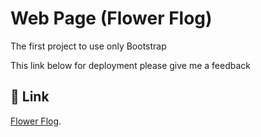 #  Web Page (Flower Flog) 

The first project to use only Bootstrap   

This link below for deployment please give me a feedback 

## 🔗 Link

[Flower Flog](https://mohamedyousef44.github.io/First-Web-Site-Design/).

